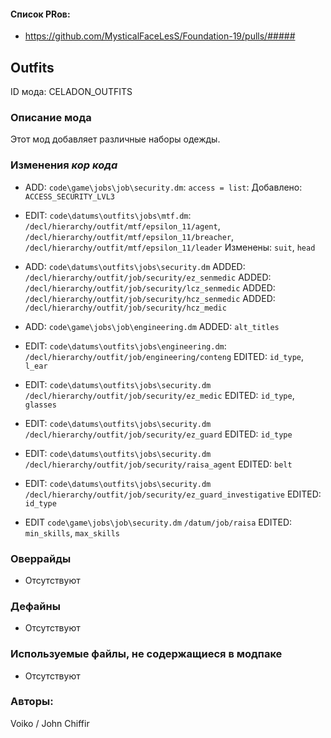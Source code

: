 

#### Список PRов:

- https://github.com/MysticalFaceLesS/Foundation-19/pulls/#####
<!--
  Ссылки на PRы, связанные с модом:
  - Создание
  - Большие изменения
-->

<!-- Название мода. Не важно на русском или на английском. -->
## Outfits

ID мода: CELADON_OUTFITS
<!--
  Название модпака прописными буквами, СОЕДИНЁННЫМИ_ПОДЧЁРКИВАНИЕМ,
  которое ты будешь использовать для обозначения файлов.
-->

### Описание мода

Этот мод добавляет различные наборы одежды.
<!--
  Что он делает, что добавляет: что, куда, зачем и почему - всё здесь.
  А также любая полезная информация.
-->

### Изменения *кор кода*

- ADD: `code\game\jobs\job\security.dm`:
        `access = list`:
        Добавлено: `ACCESS_SECURITY_LVL3`

- EDIT: `code\datums\outfits\jobs\mtf.dm`:
        `/decl/hierarchy/outfit/mtf/epsilon_11/agent`,
        `/decl/hierarchy/outfit/mtf/epsilon_11/breacher`,
        `/decl/hierarchy/outfit/mtf/epsilon_11/leader`
        Изменены: `suit`, `head`

<!-- - EDIT: `code\datums\outfits\jobs\engineering.dm`:
        `/decl/hierarchy/outfit/job/engineering/seneng`
        Изменено: `id_type`
- ADD: `code\datums\outfits\jobs\engineering.dm`:
        `/decl/hierarchy/outfit/job/engineering/seneng`
        Добавлено: `r_ear`
-->
- ADD: `code\datums\outfits\jobs\security.dm`
        ADDED: `/decl/hierarchy/outfit/job/security/ez_senmedic`
        ADDED: `/decl/hierarchy/outfit/job/security/lcz_senmedic`
        ADDED: `/decl/hierarchy/outfit/job/security/hcz_senmedic`
        ADDED: `/decl/hierarchy/outfit/job/security/hcz_medic`

- ADD: `code\game\jobs\job\engineering.dm`
        ADDED: `alt_titles`

- EDIT: `code\datums\outfits\jobs\engineering.dm`:
        `/decl/hierarchy/outfit/job/engineering/conteng`
        EDITED: `id_type`, `l_ear`

- EDIT: `code\datums\outfits\jobs\security.dm`
        `/decl/hierarchy/outfit/job/security/ez_medic`
        EDITED: `id_type`, `glasses`

- EDIT: `code\datums\outfits\jobs\security.dm`
        `/decl/hierarchy/outfit/job/security/ez_guard`
        EDITED: `id_type`

- EDIT: `code\datums\outfits\jobs\security.dm`
        `/decl/hierarchy/outfit/job/security/raisa_agent`
        EDITED: `belt`
- EDIT: `code\datums\outfits\jobs\security.dm`
        `/decl/hierarchy/outfit/job/security/ez_guard_investigative`
        EDITED: `id_type`

- EDIT `code\game\jobs\job\security.dm`
        `/datum/job/raisa`
        EDITED: `min_skills`, `max_skills`

<!--
  Если вы редактировали какие-либо процедуры или переменные в кор коде,
  они должны быть указаны здесь.
  Нужно указать и файл, и процедуры/переменные.

  Изменений нет - напиши "Отсутствуют"
-->

### Оверрайды

- Отсутствуют
<!--
  Если ты добавлял новый модульный оверрайд, его нужно указать здесь.
  Здесь указываются оверрайды в твоём моде и папке `_master_files`

  Изменений нет - напиши "Отсутствуют"
-->

### Дефайны

- Отсутствуют
<!--
  Если требовалось добавить какие-либо дефайны, укажи файлы,
  в которые ты их добавил, а также перечисли имена.
  И то же самое, если ты используешь дефайны, определённые другим модом.

  Не используешь - напиши "Отсутствуют"
-->

### Используемые файлы, не содержащиеся в модпаке

- Отсутствуют
<!--
  Будь то немодульный файл или модульный файл, который не содержится в папке,
  принадлежащей этому конкретному моду, он должен быть упомянут здесь.
  Хорошими примерами являются иконки или звуки, которые используются одновременно
  несколькими модулями, или что-либо подобное.
-->

### Авторы:

Voiko / John Chiffir
<!--
  Здесь находится твой никнейм
  Если работал совместно - никнеймы тех, кто помогал.
  В случае порта чего-либо должна быть ссылка на источник.
-->
